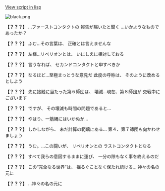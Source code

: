 [View script in lisp](../scripts/1640402.txt)

![black.png](../images/backgrounds/black.png)

**【？？？】**
…ファーストコンタクトの
報告が届いたと聞く
…いかようなものであったか？

**【？？？】**
ふむ…その言葉は、
正確とは言えませんな

**【？？？】**
左様…リベリオンとは、
いにしえに相対しておる

**【？？？】**
言うなれば、
セカンドコンタクトと申すべきか

**【？？？】**
なるほど…至極まっとうな意見だ
此度の呼称は、
そのように改めるとしよう

**【？？？】**
先に接触に当たった第６師団は、
壊滅…現在、第８師団が
交戦中にございます

**【？？？】**
ですが、
その壊滅も時間の問題であると…

**【？？？】**
やはり、一筋縄にはいかぬか…

**【？？？】**
しかしながら、
未だ計算の範疇にある…
第４、第７師団も向かわせましょう

**【？？？】**
うむ。…この闘いが、
リベリオンとの
ラストコンタクトとなる

**【？？？】**
すべて我らの意図するままに運び、
一分の隙もなく事を終えるのだ

**【？？？】**
この“完全なる世界”は、
揺るぐことなく保たれ続ける…
神々の名の元に

**【？？？】**
…神々の名の元に
